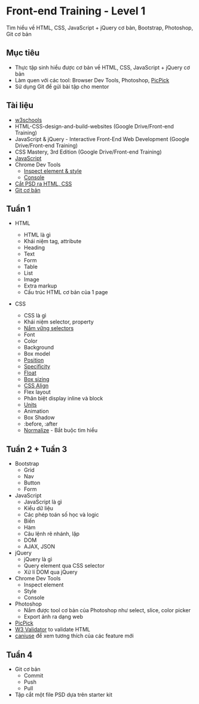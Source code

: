 # Front-end Training - Level 1
Tìm hiểu về HTML, CSS, JavaScript + jQuery cơ bản, Bootstrap, Photoshop, Git cơ bản

## Mục tiêu
- Thực tập sinh hiểu được cơ bản về HTML, CSS, JavaScript + jQuery cơ bản
- Làm quen với các tool: Browser Dev Tools, Photoshop, [PicPick](http://ngwin.com/picpick)
- Sử dụng Git để gửi bài tập cho mentor

## Tài liệu
- [w3schools](w3schools)
- HTML-CSS-design-and-build-websites (Google Drive/Front-end Training)
- JavaScript & jQuery - Interactive Front-End Web Development (Google Drive/Front-end Training)
- CSS Mastery, 3rd Edition (Google Drive/Front-end Training)
- [JavaScript](http://javascript.info/)
- Chrome Dev Tools
  - [Inspect element & style](https://developers.google.com/web/tools/chrome-devtools/inspect-styles)
  - [Console](https://developers.google.com/web/tools/chrome-devtools/console/)
- [Cắt PSD ra HTML, CSS](https://www.izwebz.com/video-tutorials/tu-psd-sang-html/)
- [Git cơ bản](https://gist.github.com/sonnt1991/58ef254cb87a2e782638a5b13145ff1f)

## Tuần 1
- HTML
  - HTML là gì
  - Khái niệm tag, attribute
  - Heading
  - Text
  - Form
  - Table
  - List
  - Image
  - Extra markup
  - Cấu trúc HTML cơ bản của 1 page

- CSS
  - CSS là gì
  - Khái niệm selector, property
  - [Nắm vững selectors](https://www.w3schools.com/cssref/css_selectors.asp)
  - Font
  - Color
  - Background
  - Box model
  - [Position](https://www.w3schools.com/css/css_positioning.asp)
  - [Specificity](https://www.w3schools.com/css/css_specificity.asp)
  - [Float](https://www.w3schools.com/css/css_float.asp)
  - [Box sizing](https://www.w3schools.com/css/css3_box-sizing.asp)
  - [CSS Align](https://www.w3schools.com/css/css_align.asp)
  - Flex layout
  - Phân biệt display inline và block
  - [Units](https://www.w3schools.com/css/css_units.asp)
  - Animation
  - Box Shadow
  - :before, :after
  - [Normalize](https://necolas.github.io/normalize.css/) - Bắt buộc tìm hiểu

## Tuần 2 + Tuần 3
- Bootstrap
  - Grid
  - Nav
  - Button
  - Form
- JavaScript
  - JavaScript là gì
  - Kiểu dữ liệu
  - Các phép toán số học và logic
  - Biến
  - Hàm
  - Câu lệnh rẽ nhánh, lặp
  - DOM
  - AJAX, JSON
- jQuery
  - jQuery là gì
  - Query element qua CSS selector
  - Xử lí DOM qua jQuery
- Chrome Dev Tools
  - Inspect element
  - Style
  - Console
- Photoshop
  - Nắm được tool cơ bản của Photoshop như select, slice, color picker
  - Export ảnh ra dạng web
- [PicPick](http://ngwin.com/picpick)
- [W3 Validator](https://validator.w3.org/) to validate HTML
- [caniuse](http://caniuse.com/) để xem tương thích của các feature mới

## Tuần 4
- Git cơ bản
  - Commit
  - Push
  - Pull
- Tập cắt một file PSD dựa trên starter kit
